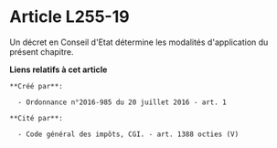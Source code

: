 # Article L255-19

Un décret en Conseil d'Etat détermine les modalités d'application du présent chapitre.

**Liens relatifs à cet article**

	**Créé par**:

	  - Ordonnance n°2016-985 du 20 juillet 2016 - art. 1

	**Cité par**:

	  - Code général des impôts, CGI. - art. 1388 octies (V)
